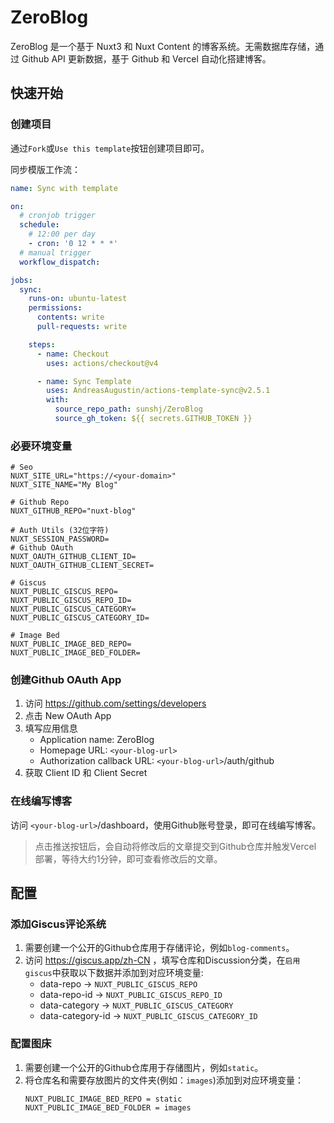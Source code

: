 # ZeroBlog

ZeroBlog 是一个基于 Nuxt3 和 Nuxt Content 的博客系统。无需数据库存储，通过 Github API 更新数据，基于 Github 和 Vercel 自动化搭建博客。

## 快速开始

### 创建项目

通过`Fork`或`Use this template`按钮创建项目即可。

同步模版工作流：

```yaml [.github/workflows/sync.yml]
name: Sync with template

on:
  # cronjob trigger
  schedule:
    # 12:00 per day
    - cron: '0 12 * * *'
  # manual trigger
  workflow_dispatch:

jobs:
  sync:
    runs-on: ubuntu-latest
    permissions:
      contents: write
      pull-requests: write

    steps:
      - name: Checkout
        uses: actions/checkout@v4

      - name: Sync Template
        uses: AndreasAugustin/actions-template-sync@v2.5.1
        with:
          source_repo_path: sunshj/ZeroBlog
          source_gh_token: ${{ secrets.GITHUB_TOKEN }}
```

### 必要环境变量

```env
# Seo
NUXT_SITE_URL="https://<your-domain>"
NUXT_SITE_NAME="My Blog"

# Github Repo
NUXT_GITHUB_REPO="nuxt-blog"

# Auth Utils (32位字符)
NUXT_SESSION_PASSWORD=
# Github OAuth
NUXT_OAUTH_GITHUB_CLIENT_ID=
NUXT_OAUTH_GITHUB_CLIENT_SECRET=

# Giscus
NUXT_PUBLIC_GISCUS_REPO=
NUXT_PUBLIC_GISCUS_REPO_ID=
NUXT_PUBLIC_GISCUS_CATEGORY=
NUXT_PUBLIC_GISCUS_CATEGORY_ID=

# Image Bed
NUXT_PUBLIC_IMAGE_BED_REPO=
NUXT_PUBLIC_IMAGE_BED_FOLDER=
```

### 创建Github OAuth App

1. 访问 https://github.com/settings/developers
2. 点击 New OAuth App
3. 填写应用信息
   - Application name: ZeroBlog
   - Homepage URL: `<your-blog-url>`
   - Authorization callback URL: `<your-blog-url>`/auth/github
4. 获取 Client ID 和 Client Secret

### 在线编写博客

访问 `<your-blog-url>`/dashboard，使用Github账号登录，即可在线编写博客。

> 点击推送按钮后，会自动将修改后的文章提交到Github仓库并触发Vercel 部署，等待大约1分钟，即可查看修改后的文章。

## 配置

### 添加Giscus评论系统

1. 需要创建一个公开的Github仓库用于存储评论，例如`blog-comments`。
2. 访问 https://giscus.app/zh-CN ，填写仓库和Discussion分类，在`启用 giscus`中获取以下数据并添加到对应环境变量:
   - data-repo -> `NUXT_PUBLIC_GISCUS_REPO`
   - data-repo-id -> `NUXT_PUBLIC_GISCUS_REPO_ID`
   - data-category -> `NUXT_PUBLIC_GISCUS_CATEGORY`
   - data-category-id -> `NUXT_PUBLIC_GISCUS_CATEGORY_ID`

### 配置图床

1. 需要创建一个公开的Github仓库用于存储图片，例如`static`。
2. 将仓库名和需要存放图片的文件夹(例如：`images`)添加到对应环境变量：
   ```env
   NUXT_PUBLIC_IMAGE_BED_REPO = static
   NUXT_PUBLIC_IMAGE_BED_FOLDER = images
   ```
